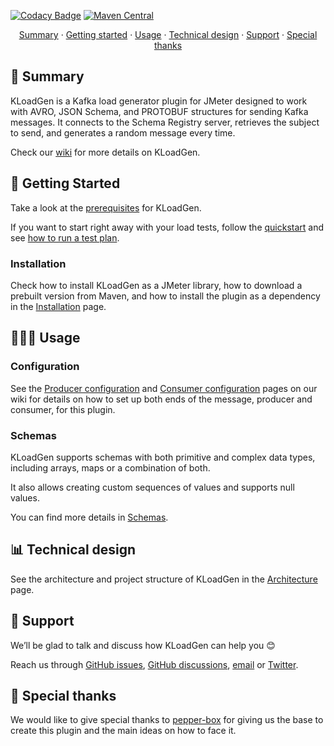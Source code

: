 [![Codacy Badge](https://api.codacy.com/project/badge/Grade/85c9817742944668b5cc75e3fa1cdb23)](https://app.codacy.com/gh/sngular/kloadgen?utm_source=github.com&utm_medium=referral&utm_content=sngular/kloadgen&utm_campaign=Badge_Grade_Dashboard)
[![Maven Central](https://maven-badges.herokuapp.com/maven-central/com.sngular/kloadgen/badge.svg)](https://maven-badges.herokuapp.com/maven-central/com.sngular/kloadgen)

<p align="center">
<a href="#-summary">Summary</a> · 
<a href="#-getting-started">Getting started</a> · 
<a href="#-usage">Usage</a> · 
<a href="#-technical-design">Technical design</a> · 
<a href="#-support">Support</a> · 
<a href="#-special-thanks">Special thanks</a> 
</p> 

## 📜 Summary

KLoadGen is a Kafka load generator plugin for JMeter designed to work with AVRO, JSON Schema, and PROTOBUF structures for sending Kafka messages. It connects to the Schema Registry server, retrieves the subject to send, and generates a random message every time.

Check our [wiki](https://github.com/sngular/kloadgen/wiki) for more details on KLoadGen. 

## 🚀 Getting Started

Take a look at the [prerequisites](https://github.com/sngular/kloadgen/wiki/getting-started#prerequisites) for KLoadGen. 

If you want to start right away with your load tests, follow the [quickstart](https://github.com/sngular/kloadgen/wiki/getting-started#quickstart) and see [how to run a test plan](https://github.com/sngular/kloadgen/wiki/how-to-run#how-to-run-a-test-plan).

### Installation

Check how to install KLoadGen as a JMeter library, how to download a prebuilt version from Maven, and how to install the plugin as a dependency in the [Installation](https://github.com/sngular/kloadgen/wiki/installation) page.

## 🧑🏻‍💻 Usage

### Configuration

See the [Producer configuration](https://github.com/sngular/kloadgen/wiki/producer-configuration) and [Consumer configuration](https://github.com/sngular/kloadgen/wiki/consumer-configuration) pages on our wiki for details on how to set up both ends of the message, producer and consumer, for this plugin.

### Schemas

KLoadGen supports schemas with both primitive and complex data types, including arrays, maps or a combination of both.

It also allows creating custom sequences of values and supports null values.

You can find more details in [Schemas](https://github.com/sngular/kloadgen/wiki/schemas).

## 📊 Technical design

See the architecture and project structure of KLoadGen in the [Architecture](https://github.com/sngular/kloadgen/wiki/architecture) page.

## 🧰 Support

We’ll be glad to talk and discuss how KLoadGen can help you 😊

Reach us through [GitHub issues](https://github.com/sngular/kloadgen/issues), [GitHub discussions](https://github.com/sngular/kloadgen/discussions), [email](mailto:os3@sngular.com) or [Twitter](https://twitter.com/sngular).

## 💜 Special thanks

We would like to give special thanks to [pepper-box](https://github.com/GSLabDev/pepper-box) for giving us the base to create this plugin and the main ideas on how to face it.
